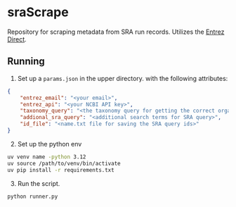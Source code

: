 # sraScrape

Repository for scraping metadata from SRA run records. Utilizes the [Entrez Direct](https://www.ncbi.nlm.nih.gov/books/NBK179288/).

## Running

1. Set up a `params.json` in the upper directory. with the following attributes:

```json
{
    "entrez_email": "<your email>",
    "entrez_api": "<your NCBI API key>",
    "taxonomy_query": "<the taxonomy query for getting the correct organisms fro SRA search>",
    "addional_sra_query": "<additional search terms for SRA query>",
    "id_file": "<name.txt file for saving the SRA query ids>"
}
```

2. Set up the python env

```bash
uv venv name -python 3.12
uv source /path/to/venv/bin/activate
uv pip install -r requirements.txt
```

3.  Run the script.

```bash
python runner.py
```